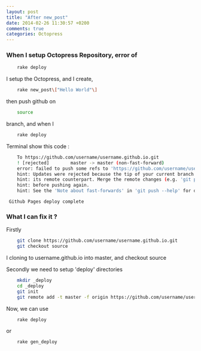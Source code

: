```yaml
---
layout: post
title: "After new_post"
date: 2014-02-26 11:30:57 +0200
comments: true
categories: Octopress
---
```



### When I setup Octopress Repository, error of
 
```bash
    rake deploy
```


I setup the Octopress, and I create,

```bash
    rake new_post\["Hello World"\]
```


then push github on

```bash
    source
```


branch, and when I

```bash
    rake deploy
```


 Terminal show this code :

```bash
    To https://github.com/username/username.github.io.git
    ! [rejected]        master -> master (non-fast-forward)
    error: failed to push some refs to 'https://github.com/username/username.github.io.git'
    hint: Updates were rejected because the tip of your current branch is behind
    hint: its remote counterpart. Merge the remote changes (e.g. 'git pull')
    hint: before pushing again.
    hint: See the 'Note about fast-forwards' in 'git push --help' for details.
```
     Github Pages deploy complete



### What I can fix it ?

 Firstly

```bash
    git clone https://github.com/username/username.github.io.git
    git checkout source
```


 I cloning to username.github.io into master, and checkout source

 Secondly we need to setup 'deploy' directories

```bash
    mkdir _deploy
    cd _deploy
    git init
    git remote add -t master -f origin https://github.com/username/username.github.io.git
```


Now, we can use

```bash
    rake deploy
```

or

```bash
    rake gen_deploy
```